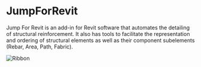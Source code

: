 # JumpForRevit

Jump For Revit is an add-in for Revit software that automates the detailing of structural reinforcement. It also has tools to facilitate the representation and ordering of structural elements as well as their component subelements (Rebar, Area, Path, Fabric).

![Ribbon](https://user-images.githubusercontent.com/63598902/198857619-dc2a8fb9-f5be-4662-872e-dd3a241c2bc1.PNG)

